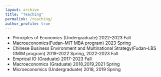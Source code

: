```yaml
---
layout: archive
title: "Teaching"
permalink: /teaching/
author_profile: true
---
```

* Principles of Economics (Undergraduate) 2022-2023 Fall
* Macroeconomics(Fudan-MIT MBA program) 2023 Spring
* Chinese Business Environment and Multinational Strategy(Fudan-LBS GMIM program) 2019-2022 Spring, 2022-2023 Fall
* Emprical IO (Graduate) 2017-2023 Fall
* Macroeconomics (Graduate) 2018,2019,2021 Spring
* Microeconomics (Undergraduate) 2018, 2019 Spring



